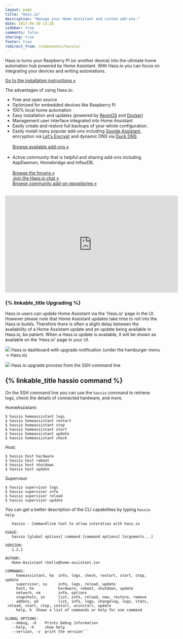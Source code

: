 ```yaml
---
layout: page
title: "Hass.io"
description: "Manage your Home Assistant and custom add-ons."
date: 2017-04-30 13:28
sidebar: true
comments: false
sharing: true
footer: true
redirect_from: /components/hassio/
---
```


Hass.io turns your Raspberry Pi (or another device) into the ultimate home automation hub powered by Home Assistant. With Hass.io you can focus on integrating your devices and writing automations.

[Go to the installation instructions &raquo;][install]

The advantages of using Hass.io:

- Free and open source
- Optimized for embedded devices like Raspberry Pi
- 100% local home automation
- Easy installation and updates (powered by [ResinOS] and [Docker])
- Management user interface integrated into Home Assistant
- Easily create and restore full backups of your whole configuration.
- Easily install many popular add-ons including [Google Assistant], encryption via [Let's Encrypt] and dynamic DNS via [Duck DNS].<br><br>[Browse available add-ons &raquo;][all]<br><br>
- Active community that is helpful and sharing add-ons including AppDaemon, Homebridge and InfluxDB.<br><br>[Browse the forums &raquo;][forums]<br>[Join the Hass.io chat &raquo;][chat]<br>[Browse community add-on repositories &raquo;][comm-add-ons]<br><br>

<div class='videoWrapper'>
<iframe width="560" height="315" src="https://www.youtube.com/embed/XWPluWcYRMI" frameborder="0" allowfullscreen></iframe>
</div>

### {% linkable_title Upgrading %}

Hass.io users can update Home Assistant via the 'Hass.io' page in the UI. However please note that Home Assistant updates take time to roll into the Hass.io builds. Therefore there is often a slight delay between the availability of a Home Assistant update and an update being available in Hass.io, be patient. When a Hass.io update is available, it will be shown as available on the ‘Hass.io' page in your UI.

<p class='img'>
<img src='/images/hassio/screenshots/dashboard.png'>
Hass.io dashboard with upgrade notification (under the hamburger menu -> Hass.io)
</p>

<p class='img'>
<img src='/images/hassio/screenshots/ssh-upgrade.png'>
Hass.io upgrade process from the SSH command line
</p>

[Google Assistant]: /addons/google_assistant/
[Snips.ai]: /addons/snips/
[Let's Encrypt]: /addons/lets_encrypt/
[Duck DNS]: /addons/duckdns/
[forums]: https://community.home-assistant.io/c/hass-io
[comm-add-ons]: https://community.home-assistant.io/tags/hassio-repository
[all]: /addons/
[chat]: https://discord.gg/K3UVxJd
[ResinOS]: https://resinos.io/
[Docker]: https://www.docker.com/
[install]: /hassio/installation/

## {% linkable_title hassio command %}

On the SSH command line you can use the `hassio` command to retrieve logs, check the details of connected hardware, and more.

HomeAssistant:
```shell
$ hassio homeassistant logs
$ hassio homeassistant restart
$ hassio homeassistant stop
$ hassio homeassistant start
$ hassio homeassistant update
$ hassio homeassistant check
```

Host:
```shell
$ hassio host hardware
$ hassio host reboot
$ hassio host shutdown
$ hassio host update
```

Supervisor
```shell
$ hassio supervisor logs
$ hassio supervisor info
$ hassio supervisor reload
$ hassio supervisor update
```

You can get a better description of the CLI capabilities by typing `hassio help`:
```NAME:
   hassio - Commandline tool to allow interation with hass.io

USAGE:
   hassio [global options] command [command options] [arguments...]

VERSION:
   1.2.1

AUTHOR:
   Home-Assistant <hello@home-assistant.io>

COMMANDS:
     homeassistant, ha  info, logs, check, restart, start, stop, update
     supervisor, su     info, logs, reload, update
     host, ho           hardware, reboot, shutdown, update
     network, ne        info, options
     snapshots, sn      list, info, reload, new, restore, remove
     addons, ad         list, info, logo, changelog, logs, stats,
 reload, start, stop, install, uninstall, update
     help, h  Shows a list of commands or help for one command

GLOBAL OPTIONS:
   --debug, -d    Prints Debug information
   --help, -h     show help
   --version, -v  print the version```
